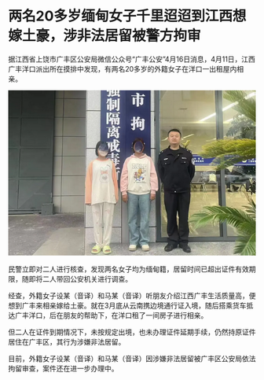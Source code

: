 # 两名20多岁缅甸女子千里迢迢到江西想嫁土豪，涉非法居留被警方拘审

据江西省上饶市广丰区公安局微信公众号“广丰公安”4月16日消息，4月11日，江西广丰洋口派出所在摸排中发现，有两名20多岁的外籍女子在洋口一出租屋内相亲。

![357be3a6d61db31f84af68894c2f1943.jpg](https://raw.githubusercontent.com/qqhsx/qqnews_image/main/2024/04/17/两名20多岁缅甸女子千里迢迢到江西想嫁土豪，涉非法居留被警方拘审/357be3a6d61db31f84af68894c2f1943.jpg)

民警立即对二人进行核查，发现两名女子均为缅甸籍，居留时间已超出证件有效期限，随即将二人带回公安机关进行调查。

经查，外籍女子设某（音译）和马某（音译）听朋友介绍江西广丰生活质量高，便想到广丰来相亲嫁给土豪。就在3月底从云南携边境通行证入境，随后搭乘货车抵达广丰洋口，后在朋友的帮助下，在洋口租了一间房子进行相亲。

但二人在证件到期情况下，未按规定出境，也未办理证件延期手续，仍然持原证件居住在广丰区，其行为涉嫌非法居留。

目前，外籍女子设某（音译）和马某（音译）因涉嫌非法居留被广丰区公安局依法拘留审查，案件还在进一步办理中。

